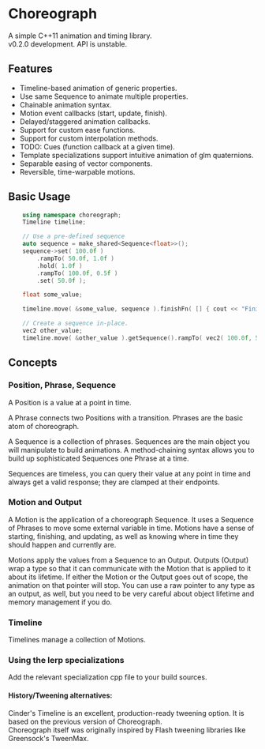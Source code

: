 # Choreograph

A simple C++11 animation and timing library.  
v0.2.0 development. API is unstable.

## Features
- Timeline-based animation of generic properties.
- Use same Sequence to animate multiple properties.
- Chainable animation syntax.
- Motion event callbacks (start, update, finish).
- Delayed/staggered animation callbacks.
- Support for custom ease functions.
- Support for custom interpolation methods.
- TODO: Cues (function callback at a given time).
- Template specializations support intuitive animation of glm quaternions.
- Separable easing of vector components.
- Reversible, time-warpable motions.

## Basic Usage
```c++
	using namespace choreograph;
	Timeline timeline;

	// Use a pre-defined sequence
	auto sequence = make_shared<Sequence<float>>();
	sequence->set( 100.0f )
		.rampTo( 50.0f, 1.0f )
		.hold( 1.0f )
		.rampTo( 100.0f, 0.5f )
		.set( 50.0f );

	float some_value;

	timeline.move( &some_value, sequence ).finishFn( [] { cout << "Finished animating some value" << endl; });

	// Create a sequence in-place.
	vec2 other_value;
	timeline.move( &other_value ).getSequence().rampTo( vec2( 100.0f, 500.0f ), 0.33f );
```

## Concepts

### Position, Phrase, Sequence
A Position is a value at a point in time.

A Phrase connects two Positions with a transition. Phrases are the basic atom of choreograph.

A Sequence is a collection of phrases. Sequences are the main object you will manipulate to build animations. A method-chaining syntax allows you to build up sophisticated Sequences one Phrase at a time.

Sequences are timeless, you can query their value at any point in time and always get a valid response; they are clamped at their endpoints.

### Motion and Output
A Motion is the application of a choreograph Sequence. It uses a Sequence of Phrases to move some external variable in time. Motions have a sense of starting, finishing, and updating, as well as knowing where in time they should happen and currently are.

Motions apply the values from a Sequence to an Output. Outputs (Output<T>) wrap a type so that it can communicate with the Motion that is applied to it about its lifetime. If either the Motion or the Output goes out of scope, the animation on that pointer will stop. You can use a raw pointer to any type as an output, as well, but you need to be very careful about object lifetime and memory management if you do.

### Timeline
Timelines manage a collection of Motions.

### Using the lerp specializations
Add the relevant specialization cpp file to your build sources.

#### History/Tweening alternatives:
Cinder's Timeline is an excellent, production-ready tweening option. It is based on the previous version of Choreograph.  
Choreograph itself was originally inspired by Flash tweening libraries like Greensock's TweenMax.
